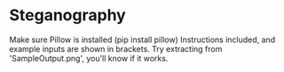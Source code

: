 # Steganography
Make sure Pillow is installed (pip install pillow)
Instructions included, and example inputs are shown in brackets.
Try extracting from 'SampleOutput.png', you'll know if it works.
